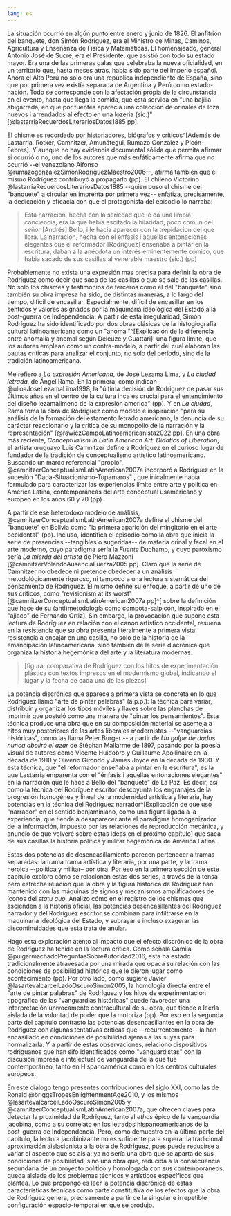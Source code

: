 ```yaml
---
lang: es
---
```


La situación ocurrió en algún punto entre enero y junio de 1826. El anfitrión del banquete, don Simón Rodríguez, era el Ministro de Minas, Caminos, Agricultura y Enseñanza de Física y Matemáticas. El homenajeado, general Antonio José de Sucre, era el Presidente, que asistió con todo su estado mayor. Era una de las primeras galas que celebraba la nueva oficialidad, en un territorio que, hasta meses atrás, había sido parte del imperio español. Ahora el Alto Perú no solo era una república independiente de España, sino que por primera vez existía separada de Argentina y Perú como estado-nación. Todo se corresponde con la afectación propia de la circunstancia en el evento, hasta que llega la comida, que está servida en "una bajilla abigarrada, en que por fuentes aparecia una coleccion de orinales de loza nuevos i arrendados al efecto en una lozeria (sic.)" [@lastarriaRecuerdosLiterariosDatos1885 pp].

El chisme es recordado por historiadores, biógrafos y críticos^[Además de Lastarria, Rotker, Camnitzer, Amunátegui, Rumazo González y Picón-Febres]. Y aunque no hay evidencia documental sólida que permita afirmar si ocurrió o no, uno de los autores que más enfáticamente afirma que *no* ocurrió --el venezolano Alfonso @rumazogonzalezSimonRodriguezMaestro2006--, afirma también que el mismo Rodríguez contribuyó a propagarlo (pp). El chileno Victorino @lastarriaRecuerdosLiterariosDatos1885 --quien puso el chisme del "banquete" a circular en imprenta por primera vez-- enfatiza, precisamente, la dedicación y eficacia con que el protagonista del episodio lo narraba:

>Esta narracion, hecha con la seriedad que le da una limpia conciencia, era la que habia escitado la hilaridad, poco comun del señor [Andrés] Bello, i le hacia aparecer con la trepidacion del que llora. La narracion, hecha con el énfasis i aquellas entonaciones elegantes que el reformador [Rodríguez] enseñaba a pintar en la escritura, daban a la anécdota un interés eminentemente cómico, que habia sacado de sus casillas al venerable maestro (sic.) (pp)

Probablemente no exista una expresión más precisa para definir la obra de Rodríguez como decir  que saca de las casillas o que se sale de las casillas. No solo los chismes y testimonios de terceros como el del "banquete" sino también su obra impresa ha sido, de distintas maneras, a lo largo del tiempo, difícil de encasillar. Especialmente, difícil de encasillar en los sentidos y valores asignados por la maquinaria ideológica del Estado a la post-guerra de Independencia. A partir de esta irregularidad, Simón Rodríguez ha sido identificado por dos obras clásicas de la histogiografía cultural latinoamericana como un "anomal"^[Explicación de la diferencia entre anomalía y anomal según Deleuze y Guattari]: una figura límite, que los autores emplean como un contra-modelo, a partir del cual elaboran las pautas críticas para analizar el conjunto, no solo del período, sino de la tradición latinoamericana.

Me refiero a *La expresión Americana*, de José Lezama Lima, y *La ciudad letrada*, de Ángel Rama. En la primera, como indican @ulloaJoseLezamaLima1998, la  "última decisión de Rodriguez de pasar sus últimos años en el centro de la cultura inca es crucial para el entendimiento del diseño lezamalimeno de la expresión america" (pp). Y en *La ciudad*, Rama toma la obra de Rodríguez como modelo e inspiración "para su análisis de la formación del estamento letrado americano, la denuncia de su carácter reaccionario y la crítica de su monopolio de la narración y la representación" [@rawiczCampoLatinoamericanista2022 pp]. En una obra más reciente, *Conceptualism in Latin American Art: Didatics of Liberation*, el artista uruguayo Luis Camnitzer define a Rodríguez en el curioso lugar de fundador de la tradición de conceptualismo artístico latinoamericano. Buscando un marco referencial "propio", @camnitzerConceptualismLatinAmerican2007a incorporó a Rodríguez en la sucesión "Dada-Situacionismo-Tupamaros" , que inicalmente había formulado para caracterizar las experiencias límite entre arte y política en América Latina, contemporáneas del arte conceptual usamericano y europeo en los años 60 y 70 (pp).

A partir de ese heterodoxo modelo de análisis, @camnitzerConceptualismLatinAmerican2007a define el chisme del "banquete" en Bolivia como "la primera aparición del mingitorio en el arte occidental" (pp). Incluso, identifica el episodio como la obra que inicia la serie de presencias --tangibles o sugeridas-- de materia orinal y fecal en el arte moderno, cuyo paradigma sería la *Fuente* Duchamp, y cuyo  paroxismo sería *La mierda del artista* de Piero Mazzoni [@camnitzerVolandoAusenciaFuerza2005 pp]. Claro que la serie de Camnitzer no obedece ni pretende obedecer a un análisis metodológicamente riguroso, ni tampoco a una lectura sistemática del pensamiento de Rodríguez. Él mismo define su enfoque, a partir de uno de sus críticos, como "revisionism at its worst" [@camnitzerConceptualismLatinAmerican2007a pp]^[ sobre la definición  que hace de su (anti)metodología como compota-salpicón, inspirado en el "ajiaco" de Fernando Ortiz]. Sin embargo, la provocación que supone esta lectura de Rodríguez en relación con el canon artístico occidental, resuena en la resistencia que su obra presenta literalmente a primera vista: resistencia a encajar en una casilla, no solo de la historia de la emancipación latinoamericana, sino también de la serie diacrónica que organiza la historia hegemónica del arte y la literatura modernas.

>[figura: comparativa de Rodríguez con los hitos de experimentación plástica con textos impresos en el modernismo global, indicando el lugar y la fecha de cada una de las piezas]

La potencia discrónica que aparece a primera vista se concreta en lo que Rodríguez llamó "arte de pintar palabras" (a.p.p.): la técnica para variar, distribuir y organizar los tipos móviles y llaves sobre las planchas de imprimir que postuló como una manera de "pintar los pensamientos". Esta técnica produce una obra que en su composición material se asemeja a hitos muy posteriores de las artes liberales modernistas  --"vanguardias históricas", como las llama Peter Burger -- a partir de *Un golpe de dados nunca abolirá el azar* de Stéphan Mallarmé de 1897, pasando por la poesía visual de autores como Vicente Huidobro y Guillaume Apollinaire en la década de 1910 y Oliverio Girondo y James Joyce en la década de 1930. Y esta técnica, que "el reformador enseñaba a pintar en la escritura", es la que Lastarria emparenta con  el "énfasis i aquellas entonaciones elegantes" en la narración que le hace a Bello del "banquete" de La Paz. Es decir, así como la técnica del Rodríguez escritor descoyunta los engranajes de la progresión homogénea y lineal de la modernidad artística y literaria, hay potencias en la técnica del Rodríguez narrador^[Explicación de que uso "narrador" en el sentido benjaminiano, como una figura ligada a la experiencia, que tiende a desaparecer ante el paradigma homogenizador de la información, impuesto por las relaciones de reproducción mecánica, y anuncio de que volveré sobre estas ideas en el próximo capítulo] que saca de sus casillas la historia política y militar hegemónica de América Latina. 

Estas dos potencias de desencasillamiento parecen pertenecer a tramas separadas: la trama trama artística y literaria, por una parte, y la trama  heroica --política y militar– por otra. Por eso en la primera sección de este capítulo exploro cómo se relacionan estas dos series, a través de la tensa pero estrecha relación que la obra y la figura histórica de Rodríguez han mantenido con las máquinas de signos y mecanismos amplificadores de íconos del *statu quo*. Analizo cómo en el registro de los chismes que ascienden a la historia oficial, las potencias desencasillantes del Rodríguez narrador y del Rodríguez escritor se combinan para infiltrarse en la maquinaria ideológica del Estado, y subrayar e incluso exagerar las discontinuidades que esta trata de anular.

Hago esta exploración atento al impacto que el efecto discrónico de la obra de Rodríguez ha tenido en la lectura crítica. Como señala Camila @pulgarmachadoPreguntasSobreAutoridad2016, esta ha estado tradicionalmente atravesada por una mirada que opaca su relación con las condiciones de posibilidad histórica que le dieron lugar como acontecimiento (pp). Por otro lado, como sugiere Javier @lasartevalcarcelLadoOscuroSimon2005, la homología directa entre el "arte de pintar palabras" de Rodríguez y los hitos de experimentación tipográfica de las "vanguardias históricas" puede favorecer una interpretación unívocamente contracultural de su obra, que tiende a leerla aislada de la voluntad de poder que la motoriza (pp). Por eso en la segunda parte del capítulo contrasto las potencias desencasillantes en la obra de Rodríguez con algunas tentativas críticas que --recurrentemente-- la han encasillado en condiciones de posibilidad ajenas a las suyas para normalizarla. Y a partir de estas observaciones, relaciono dispositivos rodriguanos que han sifo identificados como "vanguardistas" con la discusión impresa e intelectual de vanguardia de la que fue contemporáneo, tanto en Hispanoamérica como en los centros culturales europeos.

En este diálogo tengo presentes contribuciones del siglo XXI, como las de Ronald @briggsTropesEnlightenmentAge2010,  y los mismos @lasartevalcarcelLadoOscuroSimon2005 y @camnitzerConceptualismLatinAmerican2007a, que ofrecen claves para detectar la proximidad de Rodríguez, tanto al *ethos* épico de la vanguardia jacobina, como a su correlato en los letrados hispanoamericanos de la post-guerra de Independencia. Pero, como demuestro en la última parte del capítulo, la lectura jacobinizante no es suficiente para superar la tradicional aproximación aislacionista a la obra de Rodríguez, pues puede reducirse a variar el aspecto que se aisla: ya no sería una obra que se aparta de sus condiciones de posibilidad, sino una obra que, reducida a la consecuencia secundaria de un proyecto político y homologada con sus contemporáneos, queda aislada de los problemas técnicos y artísticos específicos que plantea. Lo que propongo es leer la potencia discrónica de estas características técnicas como parte constitutiva de los efectos que la obra de Rodríguez genera, precisamente a partir de la singular e irrepetible configuración espacio-temporal en que se produjo.